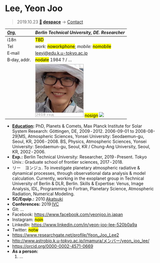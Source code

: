 # Lee, Yeon Joo
> 2019.10.23 **[🚀](../index/index.md) [despace](index.md)** → [Contact](contact.md)

|*[Org.](contact.md)*|*Berlin Technical University, DE. Researcher*|
|:--|:--|
|i18n|<mark>TBD</mark>|
|Tel|*work:* <mark>noworkphone</mark>; *mobile:* <mark>nomobile</mark>|
|E‑mail|<leeyj@edu.k.u-tokyo.ac.jp>|
|B‑day, addr.|<mark>nodate</mark> 1984 ? / …|
||[![](f/contact/l/lee1_photo_thumb.jpg)](f/contact/l/lee1_photo.jpg) <mark>nosign</mark> [![](f/contact//1_sign_thumb.jpg)](f/contact//1_sign.png)|

   - **[Education](edu.md):** PhD, Planets & Comets, Max Planck Institute for Solar System Research: Göttingen, DE, 2009 ‑ 2012. 2006-09-01 to 2008-08-29|MS, Atmospheric Sciences, Yonsei University: Seodaemun-gu, Seoul, KR, 2006 ‑ 2008. BS, Physics, Atmospheric Sciences, Yonsei University: Seodaemun-gu, Seoul, KR / Chung-Ang University, Seoul, KR, 2002 ‑ 2006.
   - **Exp.:** Berlin Technical University: Researcher, 2019 ‑ Present. Tokyo Univ.: Graduate school of frontier sciences, 2017 ‑ 2018.
   - リー　ヨンジュ. To investigate planetary atmospheric radiative & dynamical processes, through observational data analysis & model calculation. Currently, working in the exoplanet group in Technical University of Berlin & DLR, Berlin. Skills & Expertise: Venus, Image Analysis, IDL, Programming in Fortran, Planetary Science, Atmospheric Radiation, Numerical Modeling.
   - **SC/Equip.:** 2010 [Akatsuki](akatsuki.md)
   - **Conferences:** 2019 [IVC](ivc_2019.md)
   - Git: …
   - Facebook: <https://www.facebook.com/yeonjoo.in.japan>
   - Instagram: <mark>noin</mark>
   - LinkedIn: <https://www.linkedin.com/in/yeon-joo-lee-520b0a9a>
   - Twitter: <mark>notw</mark>
   - <https://www.researchgate.net/profile/Yeon_Joo_Lee2>
   - <http://www.astrobio.k.u-tokyo.ac.jp/imamura/メンバー/yeon_joo_lee/>
   - <https://orcid.org/0000-0002-4571-0669>
   - **As a person:**
      1. …
